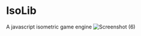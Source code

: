 # IsoLib
A javascript isometric game engine
![Screenshot (6)](https://user-images.githubusercontent.com/80480751/225290408-5c89b427-6417-4013-ba6b-6734240b26a3.png)
